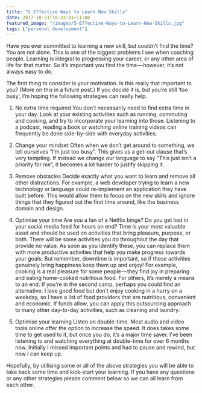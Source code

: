 ```yaml
---
title: "5 Effective Ways to Learn New Skills"
date: 2017-10-21T18:33:01+11:00
featured_image: "/images/5-Effective-Ways-to-Learn-New-Skills.jpg"
tags: ["personal development"]
---
```


Have you ever committed to learning a new skill, but couldn’t find the time? You are not alone. This is one of the biggest problems I see when coaching people. Learning is integral to progressing your career, or any other area of life for that matter. So it’s important you find the time — however, it’s not always easy to do.

The first thing to consider is your motivation. Is this really that important to you? (More on this in a future post.) If you decide it is, but you’re still ‘too busy’, I’m hoping the following strategies can really help.

1. No extra time required
You don’t necessarily need to find extra time in your day. Look at your existing activities such as running, commuting and cooking, and try to incorporate your learning into those. Listening to a podcast, reading a book or watching online training videos can frequently be done side-by-side with everyday activities.

2. Change your mindset
Often when we don’t get around to something, we tell ourselves “I’m just too busy”. This gives us a get-out clause that’s very tempting. If instead we change our language to say “This just isn’t a priority for me”, it becomes a lot harder to justify skipping it.

3. Remove obstacles
Decide exactly what you want to learn and remove all other distractions.
For example, a web developer trying to learn a new technology or language could re-implement an application they have built before. This would allow them to focus on the new skills and ignore things that they figured out the first time around, like the business domain and design.

4. Optimise your time
Are you a fan of a Netflix binge? Do you get lost in your social media feed for hours on end? Time is your most valuable asset and should be used on activities that bring pleasure, purpose, or both. There will be some activities you do throughout the day that provide no value. As soon as you identify these, you can replace them with more productive activities that help you make progress towards your goals. But remember, downtime is important, so if these activities genuinely bring happiness keep them up and enjoy! For example, cooking is a real pleasure for some people — they find joy in preparing and eating home-cooked nutritious food. For others, it’s merely a means to an end. If you’re in the second camp, perhaps you could find an alternative. I love good food but don’t enjoy cooking in a hurry on a weekday, so I have a list of food providers that are nutritious, convenient and economic. If funds allow, you can apply this outsourcing approach to many other day-to-day activities, such as cleaning and laundry.

5. Optimise your learning
Listen on double-time.
Most audio and video tools online offer the option to increase the speed. It does takes some time to get used to it, but once you do, it’s a major time saver. I’ve been listening to and watching everything at double-time for over 6 months now. Initially I missed important points and had to pause and rewind, but now I can keep up.

Hopefully, by utilising some or all of the above strategies you will be able to take back some time and kick-start your learning. If you have any questions or any other strategies please comment below so we can all learn from each other.

